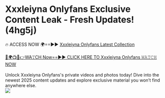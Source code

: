 # Xxxleiyna Onlyfans Exclusive Content Leak - Fresh Updates! (4hg5j)

🔥 ACCESS NOW 🌍==►► <a href="https://tinyurl.com/kvy9nzfs" rel="nofollow">Xxxleiyna Onlyfans Latest Collection</a>
<br><br>
[🔴🌍📺📱👉WA𝚃CH Now==►► CLICK HERE TO Xxxleiyna Onlyfans 𝚆𝙰𝚃𝙲𝙷 NOW](https://tinyurl.com/kvy9nzfs)
<br><br>
Unlock Xxxleiyna Onlyfans's private videos and photos today! Dive into the newest 2025 content updates and explore exclusive material you won’t find anywhere else.
<br>
<a href="https://tinyurl.com/kvy9nzfs" rel="nofollow" data-target="animated-image.originalLink"><img src="https://camo.githubusercontent.com/8a4f000d20f83aca3bf7ec5f350d767afa0574a8a352519fd8cfa583a6f93a33/68747470733a2f2f692e696d6775722e636f6d2f644a486b345a712e676966" data-canonical-src="https://i.imgur.com/dJHk4Zq.gif" style="max-width: 100%; display: inline-block;" data-target="animated-image.originalImage"></a>
<br>
